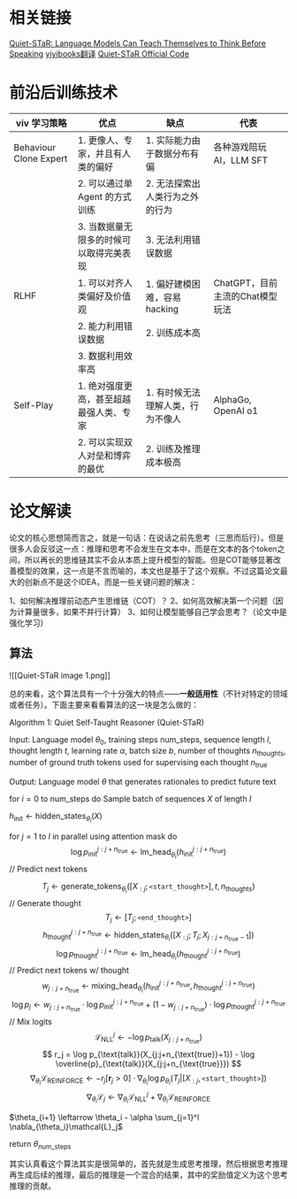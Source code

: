 
# 相关链接

[Quiet-STaR: Language Models Can Teach Themselves to Think Before Speaking](https://arxiv.org/abs/2403.09629)
[yiyibooks翻译](https://yiyibooks.cn/arxiv/2403.09629v1/index.html)
[Quiet-STaR Official Code](https://github.com/ezelikman/quiet-star)

# 前沿后训练技术

| viv 学习策略               | 优点                    | 缺点                   | 代表                    |
| ---------------------- | --------------------- | -------------------- | --------------------- |
| Behaviour Clone Expert | 1. 更像人、专家，并且有人类的偏好    | 1. 实际能力由于数据分布有偏      | 各种游戏陪玩 AI，LLM SFT     |
|                        | 2. 可以通过单 Agent 的方式训练  | 2. 无法探索出人类行为之外的行为    |                       |
|                        | 3. 当数据量无限多的时候可以取得完美表现 | 3. 无法利用错误数据          |                       |
| RLHF                   | 1. 可以对齐人类偏好及价值观       | 1. 偏好建模困难，容易 hacking | ChatGPT，目前主流的Chat模型玩法 |
|                        | 2. 能力利用错误数据           | 2. 训练成本高             |                       |
|                        | 3. 数据利用效率高            |                      |                       |
| Self-Play              | 1. 绝对强度更高，甚至超越最强人类、专家 | 1. 有时候无法理解人类，行为不像人   | AlphaGo, OpenAI o1    |
|                        | 2. 可以实现双人对垒和博弈的最优     | 2. 训练及推理成本极高         |                       |

# 论文解读

论文的核心思想简而言之，就是一句话：在说话之前先思考（三思而后行）。但是很多人会反驳这一点：推理和思考不会发生在文本中，而是在文本的各个token之间，所以再长的思维链其实不会从本质上提升模型的智能。但是COT能够显著改善模型的效果，这一点是不言而喻的，本文也是基于了这个观察。不过这篇论文最大的创新点不是这个IDEA，而是一些关键问题的解决：

1、如何解决推理前动态产生思维链（COT）？
2、如何高效解决第一个问题（因为计算量很多，如果不并行计算）
3、如何让模型能够自己学会思考？（论文中是强化学习）

## 算法

![[Quiet-STaR image 1.png]]

总的来看，这个算法具有一个十分强大的特点——**一般适用性**（不针对特定的领域或者任务）。下面主要来看看算法的这一块是怎么做的：

Algorithm 1: Quiet Self-Taught Reasoner (Quiet-STaR)

Input: Language model $\theta_0$, training steps $\text{num\_steps}$, sequence length $l$, thought length $t$, learning rate $\alpha$, batch size $b$, number of thoughts $n_{\text{thoughts}}$, number of ground truth tokens used for supervising each thought $n_{\text{true}}$

Output: Language model $\theta$ that generates rationales to predict future text

for $i = 0$ to $\text{num\_steps}$ do
  Sample batch of sequences $X$ of length $l$
  
  $h_{\text{init}} \leftarrow \text{hidden\_states}_{\theta_i}(X)$
  
  for $j = 1$ to $l$ in parallel using attention mask do
  $$
  \log p_{\text{init}}^{j:j+n_{\text{true}}} \leftarrow \text{lm\_head}_{\theta_i}(h_{\text{init}}^{j:j+n_{\text{true}}})
  $$
  // Predict next tokens
  
  $$
  T_j \leftarrow \text{generate\_tokens}_{\theta_i}([X_{:j}; \texttt{<start\_thought>}], t, n_{\text{thoughts}})
  $$
  // Generate thought
  $$
  T_j \leftarrow [T_j; \texttt{<end\_thought>}]
  $$
  $$
  h_{\text{thought}}^{j:j+n_{\text{true}}} \leftarrow \text{hidden\_states}_{\theta_i}([X_{:j}; T_j; X_{j:j+n_{\text{true}}-1}])
  $$
  $$
  \log p_{\text{thought}}^{j:j+n_{\text{true}}} \leftarrow \text{lm\_head}_{\theta_i}(h_{\text{thought}}^{j:j+n_{\text{true}}})
  $$
  // Predict next tokens w/ thought
  $$
  w_{j:j+n_{\text{true}}} \leftarrow \text{mixing\_head}_{\theta_i}(h_{\text{init}}^{j:j+n_{\text{true}}}, h_{\text{thought}}^{j:j+n_{\text{true}}})
  $$
  $$
  \log p_j \leftarrow w_{j:j+n_{\text{true}}} \cdot \log p_{\text{init}}^{j:j+n_{\text{true}}} + (1 - w_{j:j+n_{\text{true}}}) \cdot \log p_{\text{thought}}^{j:j+n_{\text{true}}}
  $$
  // Mix logits
  $$
  \mathcal{L}_{\text{NLL}}^j \leftarrow -\log p_{\text{talk}}(X_{j:j+n_{\text{true}}})
  $$
  $$
  r_j = \log p_{\text{talk}}(X_{j:j+n_{\text{true}}+1}) - \log \overline{p}_{\text{talk}}(X_{j:j+n_{\text{true}}})
  $$
  $$
  \nabla_{\theta_i}\mathcal{L}_{\text{REINFORCE}} \leftarrow -r_j[\mathbf{r}_j > 0] \cdot \nabla_{\theta_i}\log p_{\theta_i}(T_j | [X_{:j}, \texttt{<start\_thought>}])
  $$
  $$
  \nabla_{\theta_i}\mathcal{L}_j \leftarrow \nabla_{\theta_i}\mathcal{L}_{\text{NLL}}^j + \nabla_{\theta_i}\mathcal{L}_{\text{REINFORCE}}
  $$
  
  $\theta_{i+1} \leftarrow \theta_i - \alpha \sum_{j=1}^l \nabla_{\theta_i}\mathcal{L}_j$
  
return $\theta_{\text{num\_steps}}$

其实认真看这个算法其实是很简单的，首先就是生成思考推理，然后根据思考推理再生成后续的推理，最后的推理是一个混合的结果，其中的奖励值定义为这个思考推理的贡献。



